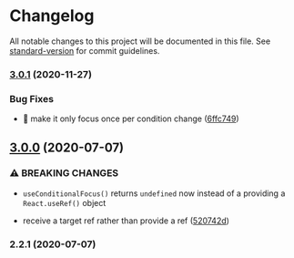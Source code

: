 # Changelog

All notable changes to this project will be documented in this file. See [standard-version](https://github.com/conventional-changelog/standard-version) for commit guidelines.

### [3.0.1](https://github.com/accessible-ui/use-conditional-focus/compare/v3.0.0...v3.0.1) (2020-11-27)

### Bug Fixes

- 🐛 make it only focus once per condition change ([6ffc749](https://github.com/accessible-ui/use-conditional-focus/commit/6ffc749bcdd3ddef8d0de5902fcc934c73cd22ca))

## [3.0.0](https://github.com/accessible-ui/use-conditional-focus/compare/v2.2.1...v3.0.0) (2020-07-07)

### ⚠ BREAKING CHANGES

- `useConditionalFocus()` returns `undefined` now instead of a providing a
  `React.useRef()` object

- receive a target ref rather than provide a ref ([520742d](https://github.com/accessible-ui/use-conditional-focus/commit/520742d6cb4acd985f697aa813cb99276c6e9562))

### 2.2.1 (2020-07-07)
